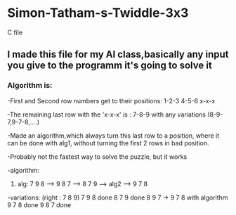 # Simon-Tatham-s-Twiddle-3x3
C file

## I made this file for my AI class,basically any input you give to the programm it's going to solve it
### Algorithm is: 
-First and Second row numbers get to their positions:
1-2-3
4-5-6
x-x-x

-The remaining last row with the 'x-x-x' is : 7-8-9 with any variations (8-9-7,9-7-8,....)

-Made an algorithm,which always turn this last row to a position, where it can be done with alg1,
without turning the first 2 rows in bad position.

-Probably not the fastest way to solve the puzzle, but it works

-algorithm:
1. alg:
7 9 8 --> 9 8 7 --> 8 7 9 --> alg2 --> 9 7 8

-variations: (right : 7 8 9)
7 9 8 done
8 7 9 done
8 9 7 ->  9 7 8 with algorithm
9 7 8 done 
9 8 7 done 
